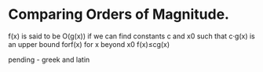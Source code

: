 # Comparing Orders of Magnitude.

f(x) is said to be O(g(x)) if we can find constants c and x0 such that c·g(x) is an upper bound forf(x) for x beyond x0 f(x)≤cg(x) 

pending -  greek and latin
